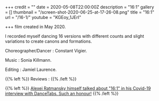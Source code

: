 +++
credit = ""
date = 2020-05-08T22:00:00Z
description = "16:1"
gallery = []
thumbnail = "/screen-shot-2020-06-25-at-17-26-08.png"
title = "16:1"
url = "/16-1/"
youtube = "KGEoy_1JErI"

+++
film created in May 2020.

I recorded myself dancing 16 versions with different counts and slight variations to create canons and formations.

Choreographer/Dancer : Constant Vigier.

Music : Sonia Killmann.

Editing : Jamiel Laurence.

{{% left %}}  Reviews : {{% /left %}}

{{% left %}} [Alexei Ratmansky himself talked about "16:1" in his Covid-19 interview with DanceTabs. Such an honour!](https://dancetabs.com/2020/08/alexei-ratmansky-the-covid-19-interview/) {{% /left %}}